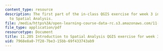 ```yaml
---
content_type: resource
description: The first part of the in-class QGIS exercise for week 3 in 11.205 Introduction
  to Spatial Analysis.
file: /media/https%3A/open-learning-course-data-rc.s3.amazonaws.com/11-205-introduction-to-spatial-analysis-fall-2019/7968e8a07f287be315bb69f433743ab9_11.205f19_week_3_qgis_part1.pdf
file_type: application/pdf
resourcetype: Document
title: 11.205 Introduction to Spatial Analysis QGIS exercise for week 3 - part 1
uid: 7968e8a0-7f28-7be3-15bb-69f433743ab9
---
```

